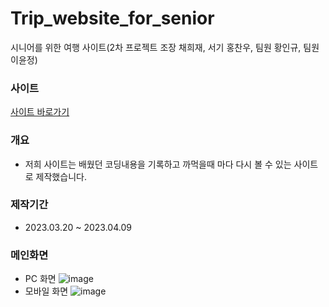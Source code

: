 # Trip_website_for_senior
시니어를 위한 여행 사이트(2차 프로젝트 조장 채희재, 서기 홍찬우, 팀원 황인규, 팀원 이윤정)

### 사이트
[사이트 바로가기](https://heejae101.github.io/)

### 개요
 - 저희 사이트는 배웠던 코딩내용을 기록하고 까먹을때 마다 다시 볼 수 있는 사이트로 제작했습니다.

### 제작기간
 - 2023.03.20 ~ 2023.04.09

### 메인화면
 - PC 화면
![image](https://github.com/heejae101/heejae101.github.io/assets/81417568/29168339-fa6c-4e15-8d4d-e4bee76fe63e)
 - 모바일 화면
![image](https://github.com/heejae101/heejae101.github.io/assets/81417568/640f0332-369a-4fa4-a9cb-f3d501fdff8b)

